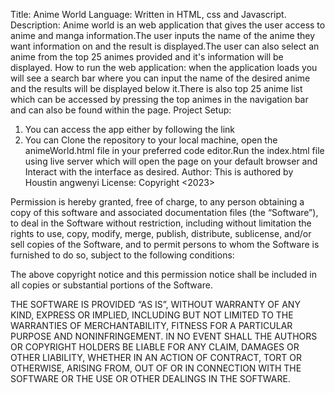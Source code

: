 
 Title: Anime World
 Language: 
Written in HTML, css and Javascript.
 Description:
Anime world is an web application that gives the user access to anime and manga information.The user inputs the name of the anime they want information on and the result is displayed.The user can also select an anime from the top 25 animes provided and it's information will be displayed.
 How to run the web application:
when the application loads you will see a search bar where you can input the name of the desired anime and the results will be displayed below it.There is also top 25 anime list which can be accessed by pressing the top animes in the navigation bar and can also be found within the page.
 Project Setup:
1. You can access the app either by following the link 
2. You can Clone the repository to your local machine, open the animeWorld.html file in your preferred code editor.Run the index.html file using live server which will open the page on your default browser and Interact with the interface as desired.
 Author:
This is authored by Houstin angwenyi
 License:
Copyright <2023> <Houstin Angwenyi>

Permission is hereby granted, free of charge, to any person obtaining a copy of this software and associated documentation files (the “Software”), to deal in the Software without restriction, including without limitation the rights to use, copy, modify, merge, publish, distribute, sublicense, and/or sell copies of the Software, and to permit persons to whom the Software is furnished to do so, subject to the following conditions:

The above copyright notice and this permission notice shall be included in all copies or substantial portions of the Software.

THE SOFTWARE IS PROVIDED “AS IS”, WITHOUT WARRANTY OF ANY KIND, EXPRESS OR IMPLIED, INCLUDING BUT NOT LIMITED TO THE WARRANTIES OF MERCHANTABILITY, FITNESS FOR A PARTICULAR PURPOSE AND NONINFRINGEMENT. IN NO EVENT SHALL THE AUTHORS OR COPYRIGHT HOLDERS BE LIABLE FOR ANY CLAIM, DAMAGES OR OTHER LIABILITY, WHETHER IN AN ACTION OF CONTRACT, TORT OR OTHERWISE, ARISING FROM, OUT OF OR IN CONNECTION WITH THE SOFTWARE OR THE USE OR OTHER DEALINGS IN THE SOFTWARE.